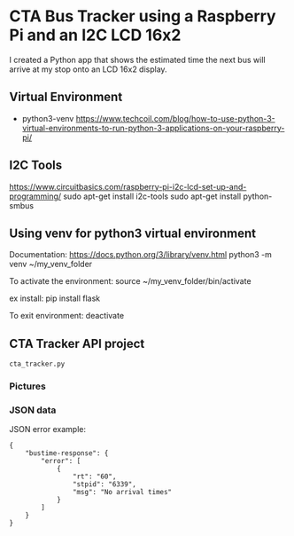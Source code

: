 # CTA Bus Tracker using a Raspberry Pi and an I2C LCD 16x2
I created a Python app that shows the estimated time the next bus will arrive at my stop onto an LCD 16x2 display.

<Photos Here>

## Virtual Environment
* python3-venv https://www.techcoil.com/blog/how-to-use-python-3-virtual-environments-to-run-python-3-applications-on-your-raspberry-pi/

## I2C Tools
https://www.circuitbasics.com/raspberry-pi-i2c-lcd-set-up-and-programming/
sudo apt-get install i2c-tools
sudo apt-get install python-smbus

## Using venv for python3 virtual environment
Documentation: https://docs.python.org/3/library/venv.html
python3 -m venv ~/my_venv_folder

To activate the environment:
source ~/my_venv_folder/bin/activate

ex install:
pip install flask

To exit environment:
deactivate



		
		
## CTA Tracker API project
`cta_tracker.py`

### Pictures

### JSON data
JSON error example:
```
{
	"bustime-response": {
		"error": [
			{
				"rt": "60",
				"stpid": "6339",
				"msg": "No arrival times"
			}
		]
	}
}
```

